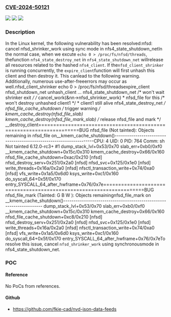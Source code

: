 ### [CVE-2024-50121](https://cve.mitre.org/cgi-bin/cvename.cgi?name=CVE-2024-50121)
![](https://img.shields.io/static/v1?label=Product&message=Linux&color=blue)
![](https://img.shields.io/static/v1?label=Version&message=7c24fa225081%3C%20f965dc0f099a%20&color=brighgreen)
![](https://img.shields.io/static/v1?label=Vulnerability&message=n%2Fa&color=brighgreen)

### Description

In the Linux kernel, the following vulnerability has been resolved:nfsd: cancel nfsd_shrinker_work using sync mode in nfs4_state_shutdown_netIn the normal case, when we excute `echo 0 > /proc/fs/nfsd/threads`, thefunction `nfs4_state_destroy_net` in `nfs4_state_shutdown_net` willrelease all resources related to the hashed `nfs4_client`. If the`nfsd_client_shrinker` is running concurrently, the `expire_client`function will first unhash this client and then destroy it. This canlead to the following warning. Additionally, numerous use-after-freeerrors may occur as well.nfsd_client_shrinker         echo 0 > /proc/fs/nfsd/threadsexpire_client                nfsd_shutdown_net  unhash_client                ...                               nfs4_state_shutdown_net                                 /* won't wait shrinker exit */  /*                             cancel_work(&nn->nfsd_shrinker_work)   * nfsd_file for this          /* won't destroy unhashed client1 */   * client1 still alive         nfs4_state_destroy_net   */                               nfsd_file_cache_shutdown                                 /* trigger warning */                                 kmem_cache_destroy(nfsd_file_slab)                                 kmem_cache_destroy(nfsd_file_mark_slab)  /* release nfsd_file and mark */  __destroy_client====================================================================BUG nfsd_file (Not tainted): Objects remaining in nfsd_file on__kmem_cache_shutdown()--------------------------------------------------------------------CPU: 4 UID: 0 PID: 764 Comm: sh Not tainted 6.12.0-rc3+ #1 dump_stack_lvl+0x53/0x70 slab_err+0xb0/0xf0 __kmem_cache_shutdown+0x15c/0x310 kmem_cache_destroy+0x66/0x160 nfsd_file_cache_shutdown+0xac/0x210 [nfsd] nfsd_destroy_serv+0x251/0x2a0 [nfsd] nfsd_svc+0x125/0x1e0 [nfsd] write_threads+0x16a/0x2a0 [nfsd] nfsctl_transaction_write+0x74/0xa0 [nfsd] vfs_write+0x1a5/0x6d0 ksys_write+0xc1/0x160 do_syscall_64+0x5f/0x170 entry_SYSCALL_64_after_hwframe+0x76/0x7e====================================================================BUG nfsd_file_mark (Tainted: G    B   W         ): Objects remainingnfsd_file_mark on __kmem_cache_shutdown()-------------------------------------------------------------------- dump_stack_lvl+0x53/0x70 slab_err+0xb0/0xf0 __kmem_cache_shutdown+0x15c/0x310 kmem_cache_destroy+0x66/0x160 nfsd_file_cache_shutdown+0xc8/0x210 [nfsd] nfsd_destroy_serv+0x251/0x2a0 [nfsd] nfsd_svc+0x125/0x1e0 [nfsd] write_threads+0x16a/0x2a0 [nfsd] nfsctl_transaction_write+0x74/0xa0 [nfsd] vfs_write+0x1a5/0x6d0 ksys_write+0xc1/0x160 do_syscall_64+0x5f/0x170 entry_SYSCALL_64_after_hwframe+0x76/0x7eTo resolve this issue, cancel `nfsd_shrinker_work` using synchronousmode in nfs4_state_shutdown_net.

### POC

#### Reference
No PoCs from references.

#### Github
- https://github.com/fkie-cad/nvd-json-data-feeds

